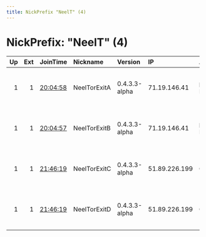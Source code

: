 ```yaml
---
title: NickPrefix "NeelT" (4)
---
```


# NickPrefix: "NeelT" (4)

|   Up |   Ext | JoinTime                                                                                            | Nickname     | Version       | IP            | AS              | CC   |   ORp |   Dirp | OS   | Contact                                |   eFamMembers |
|-----:|------:|:----------------------------------------------------------------------------------------------------|:-------------|:--------------|:--------------|:----------------|:-----|------:|-------:|:-----|:---------------------------------------|--------------:|
|    1 |     1 | [20:04:58](https://metrics.torproject.org/rs.html#details/D990B1AC0C18709BC3B2A28DFF1C4C64124559BC) | NeelTorExitA | 0.4.3.3-alpha | 71.19.146.41  | prgmr.com, Inc. | us   |   143 |    110 | BSD  | Neel Chauhan &lt;neel AT neelc DOT org |             6 |
|    1 |     1 | [20:04:57](https://metrics.torproject.org/rs.html#details/4699FAFA0AE23ABEE5FC2F0430785EB5258F7148) | NeelTorExitB | 0.4.3.3-alpha | 71.19.146.41  | prgmr.com, Inc. | us   |    70 |     23 | BSD  | Neel Chauhan &lt;neel AT neelc DOT org |             6 |
|    1 |     1 | [21:46:19](https://metrics.torproject.org/rs.html#details/71AC7C569EB2C956BDD5B3D4ECCA1ECA1BEA69AA) | NeelTorExitC | 0.4.3.3-alpha | 51.89.226.199 | OVH SAS         | gb   |   143 |     80 | BSD  | Neel Chauhan &lt;neel AT neelc DOT org |             6 |
|    1 |     1 | [21:46:19](https://metrics.torproject.org/rs.html#details/9711117285EB9A27D71C03AD59CE46E816D90B24) | NeelTorExitD | 0.4.3.3-alpha | 51.89.226.199 | OVH SAS         | gb   |    70 |     23 | BSD  | Neel Chauhan &lt;neel AT neelc DOT org |             6 |
